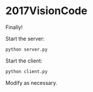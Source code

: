 # 2017VisionCode
Finally!

Start the server:
```bash
python server.py
```

Start the client:
```bash
python client.py
```

Modify as necessary.
